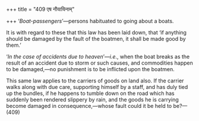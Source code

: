 +++
title = "409 एष नौयायिनाम्"

+++
‘*Boat-passengers*’—persons habituated to going about a boats.

It is with regard to these that this law has been laid down, that ‘if
anything should be damaged by the fault of the boatmen, it shall be made
good by them.’

‘*In the case of accidents due to heaven*’—*i.e*., when the boat breaks
as the result of an accident due to storm or such causes, and
commodities happen to be damaged,—no punishment is to be inflicted upon
the boatmen.

This same law applies to the carriers of goods on land also. If the
carrier walks along with due care, supporting himself by a staff, and
has duly tied up the bundles, if he happens to tumble down on the road
which has suddenly been rendered slippery by rain, and the goods he is
carrying become damaged in consequence,—whose fault could it be held to
be?—(409)



